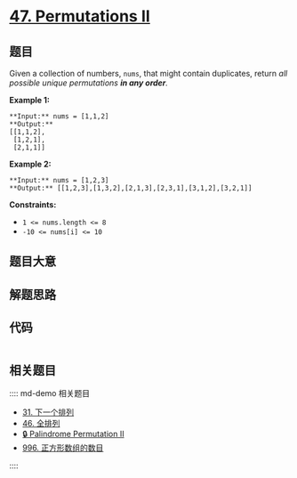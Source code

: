 # [47. Permutations II](https://leetcode.com/problems/permutations-ii)

## 题目

Given a collection of numbers, `nums`, that might contain duplicates, return
_all possible unique permutations **in any order**._



**Example 1:**

    
    
    **Input:** nums = [1,1,2]
    **Output:**
    [[1,1,2],
     [1,2,1],
     [2,1,1]]
    

**Example 2:**

    
    
    **Input:** nums = [1,2,3]
    **Output:** [[1,2,3],[1,3,2],[2,1,3],[2,3,1],[3,1,2],[3,2,1]]
    



**Constraints:**

  * `1 <= nums.length <= 8`
  * `-10 <= nums[i] <= 10`


## 题目大意

## 解题思路

## 代码

```javascript

```

## 相关题目

:::: md-demo 相关题目
- [31. 下一个排列](https://leetcode.com/problems/next-permutation)
- [46. 全排列](https://leetcode.com/problems/permutations)
- [🔒 Palindrome Permutation II](https://leetcode.com/problems/palindrome-permutation-ii)
- [996. 正方形数组的数目](https://leetcode.com/problems/number-of-squareful-arrays)

::::
